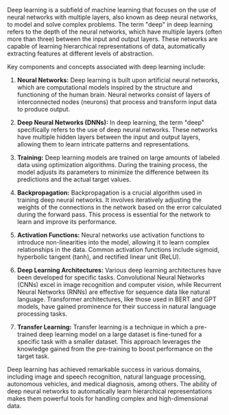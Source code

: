 Deep learning is a subfield of machine learning that focuses on the use of neural networks with multiple layers, also known as deep neural networks, to model and solve complex problems. The term "deep" in deep learning refers to the depth of the neural networks, which have multiple layers (often more than three) between the input and output layers. These networks are capable of learning hierarchical representations of data, automatically extracting features at different levels of abstraction.

Key components and concepts associated with deep learning include:

1. **Neural Networks:** Deep learning is built upon artificial neural networks, which are computational models inspired by the structure and functioning of the human brain. Neural networks consist of layers of interconnected nodes (neurons) that process and transform input data to produce output.

2. **Deep Neural Networks (DNNs):** In deep learning, the term "deep" specifically refers to the use of deep neural networks. These networks have multiple hidden layers between the input and output layers, allowing them to learn intricate patterns and representations.

3. **Training:** Deep learning models are trained on large amounts of labeled data using optimization algorithms. During the training process, the model adjusts its parameters to minimize the difference between its predictions and the actual target values.

4. **Backpropagation:** Backpropagation is a crucial algorithm used in training deep neural networks. It involves iteratively adjusting the weights of the connections in the network based on the error calculated during the forward pass. This process is essential for the network to learn and improve its performance.

5. **Activation Functions:** Neural networks use activation functions to introduce non-linearities into the model, allowing it to learn complex relationships in the data. Common activation functions include sigmoid, hyperbolic tangent (tanh), and rectified linear unit (ReLU).

6. **Deep Learning Architectures:** Various deep learning architectures have been developed for specific tasks. Convolutional Neural Networks (CNNs) excel in image recognition and computer vision, while Recurrent Neural Networks (RNNs) are effective for sequence data like natural language. Transformer architectures, like those used in BERT and GPT models, have gained prominence for their success in natural language processing tasks.

7. **Transfer Learning:** Transfer learning is a technique in which a pre-trained deep learning model on a large dataset is fine-tuned for a specific task with a smaller dataset. This approach leverages the knowledge gained from the pre-training to boost performance on the target task.

Deep learning has achieved remarkable success in various domains, including image and speech recognition, natural language processing, autonomous vehicles, and medical diagnosis, among others. The ability of deep neural networks to automatically learn hierarchical representations makes them powerful tools for handling complex and high-dimensional data.
